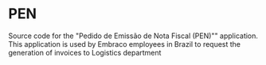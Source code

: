# PEN
Source code for the "Pedido de Emissão de Nota Fiscal (PEN)"" application. This application is used by Embraco employees in Brazil to request the generation of invoices to Logistics department
